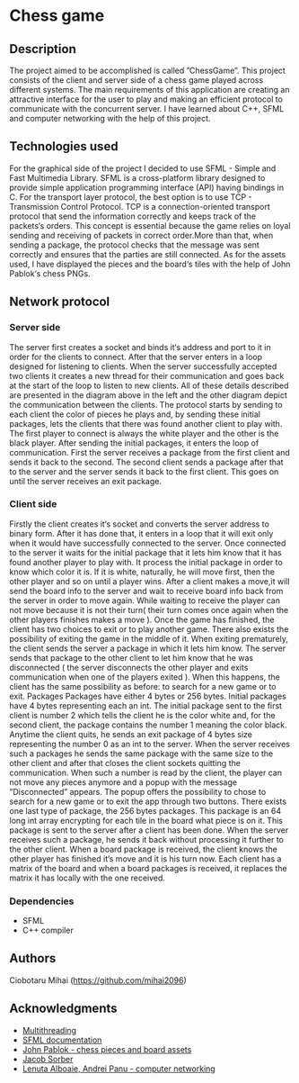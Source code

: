 # Chess game

## Description

The project aimed to be accomplished is called ”ChessGame”. This
project consists of the client and server side of a chess game played across different
systems. The main requirements of this application are creating an attractive
interface for the user to play and making an efficient protocol to communicate
with the concurrent server. I have learned about C++, SFML and computer networking with the help of this project.

## Technologies used

For the graphical side of the project I decided to use SFML - Simple and Fast
Multimedia Library. SFML is a cross-platform library designed to provide simple
application programming interface (API) having bindings in C. For the transport
layer protocol, the best option is to use TCP - Transmission Control Protocol.
TCP is a connection-oriented transport protocol that send the information correctly
and keeps track of the packets‘s orders. This concept is essential because
the game relies on loyal sending and receiving of packets in correct order.More
than that, when sending a package, the protocol checks that the message was
sent correctly and ensures that the parties are still connected. As for the assets
used, I have displayed the pieces and the board‘s tiles with the help of John
Pablok‘s chess PNGs.

## Network protocol

### Server side
The server first creates a socket and binds it‘s address and port
to it in order for the clients to connect. After that the server enters in a loop
designed for listening to clients. When the server successfully accepted two clients
it creates a new thread for their communication and goes back at the start of
the loop to listen to new clients. All of these details described are presented in
the diagram above in the left and the other diagram depict the communication
between the clients. The protocol starts by sending to each client the color of
pieces he plays and, by sending these initial packages, lets the clients that there
was found another client to play with. The first player to connect is always the
white player and the other is the black player. After sending the initial packages,
it enters the loop of communication. First the server receives a package from the
first client and sends it back to the second. The second client sends a package
after that to the server and the server sends it back to the first client. This goes
on until the server receives an exit package.

### Client side 
Firstly the client creates it‘s socket and converts the server address
to binary form. After it has done that, it enters in a loop that it will exit only
when it would have successfully connected to the server. Once connected to the
server it waits for the initial package that it lets him know that it has found
another player to play with. It process the initial package in order to know
which color it is. If it is white, naturally, he will move first, then the other player
and so on until a player wins. After a client makes a move,it will send the board
info to the server and wait to receive board info back from the server in order to
move again. While waiting to receive the player can not move because it is not
their turn( their turn comes once again when the other players finishes makes
a move ). Once the game has finished, the client has two choices to exit or to
play another game. There also exists the possibility of exiting the game in the
middle of it. When exiting prematurely, the client sends the server a package in
which it lets him know. The server sends that package to the other client to let
him know that he was disconnected ( the server disconnects the other player and
exits communication when one of the players exited ). When this happens, the
client has the same possibility as before: to search for a new game or to exit.
Packages Packages have either 4 bytes or 256 bytes. Initial packages have 4
bytes representing each an int. The initial package sent to the first client is
number 2 which tells the client he is the color white and, for the second client,
the package contains the number 1 meaning the color black. Anytime the client
quits, he sends an exit package of 4 bytes size representing the number 0 as an
int to the server. When the server receives such a packages he sends the same
package with the same size to the other client and after that closes the client
sockets quitting the communication. When such a number is read by the client,
the player can not move any pieces anymore and a popup with the message
”Disconnected” appears. The popup offers the possibility to chose to search for
a new game or to exit the app through two buttons. There exists one last type of
package, the 256 bytes packages. This package is an 64 long int array encrypting
for each tile in the board what piece is on it. This package is sent to the server
after a client has been done. When the server receives such a package, he sends
it back without processing it further to the other client. When a board package
is received, the client knows the other player has finished it‘s move and it is his
turn now. Each client has a matrix of the board and when a board packages is
received, it replaces the matrix it has locally with the one received.


### Dependencies

* SFML 
* C++ compiler

## Authors

Ciobotaru Mihai (https://github.com/mihai2096)

## Acknowledgments

* [Multithreading](https://www.geeksforgeeks.org/multithreading-in-cpp/)
* [SFML documentation](https://www.sfml-dev.org/documentation/2.5.1/)
* [John Pablok - chess pieces and board assets](https://opengameart.org/content/chess-pieces-and-board-squares)
* [Jacob Sorber](https://www.youtube.com/c/JacobSorber)
* [Lenuta Alboaie, Andrei Panu - computer networking](https://profs.info.uaic.ro/~computernetworks/cursullaboratorul.php)

